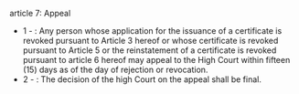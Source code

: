 article 7: Appeal

<ul>
			<li>1 - : Any person whose application for the issuance of a certificate is revoked pursuant to Article 3 hereof or whose certificate is revoked pursuant to Article 5 or the reinstatement of a certificate is revoked pursuant to article 6 hereof may appeal to the High Court within fifteen (15) days as of the day of rejection or revocation. <ul>
			</ul></li>			<li>2 - : The decision of the high Court on the appeal shall be final. <ul>
			</ul></li></ul>